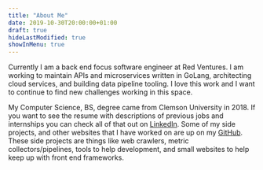```yaml
---
title: "About Me"
date: 2019-10-30T20:00:00+01:00
draft: true
hideLastModified: true
showInMenu: true
---
```


Currently I am a back end focus software engineer at Red Ventures. I am working to maintain APIs and microservices written in GoLang, architecting cloud services, and building data pipeline tooling. I love this work and I want to continue to find new challenges working in this space.

My Computer Science, BS, degree came from Clemson University in 2018. If you want to see the resume with descriptions of previous jobs and internships you can check all of that out on [LinkedIn](https://www.linkedin.com/in/mitchell-mckenzie-533292109/). Some of my side projects, and other websites that I have worked on are up on my [GitHub](https://github.com/mmcken3). These side projects are things like web crawlers, metric collectors/pipelines, tools to help development, and small websites to help keep up with front end frameworks.

